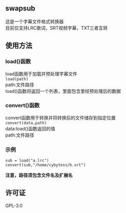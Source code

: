 ## swapsub
这是一个字幕文件格式转换器  
目前仅支持LRC歌词，SRT视频字幕，TXT三者互转  
## 使用方法

### load()函数 
load函数用于加载并预处理字幕文件  
``load(path)``  
path:文件路径  
load()函数将返回一个列表，里面包含里经预处理后的数据  

### convert()函数 
convert函数用于转换并将转换后的文件储存到指定位置  
``convert(data,path)``  
data:load()函数返回的值  
path:文件路径
 
### 示例
``sub = load("a.lrc")``  
``convert(sub,"/home/cybytess/b.srt")``

**注意，路径须包含文件名及扩展名**  

## 许可证  
GPL-3.0
